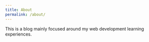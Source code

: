 ```yaml
---
title: About
permalink: /about/
---
```


This is a blog mainly focused around my web development learning experiences.
